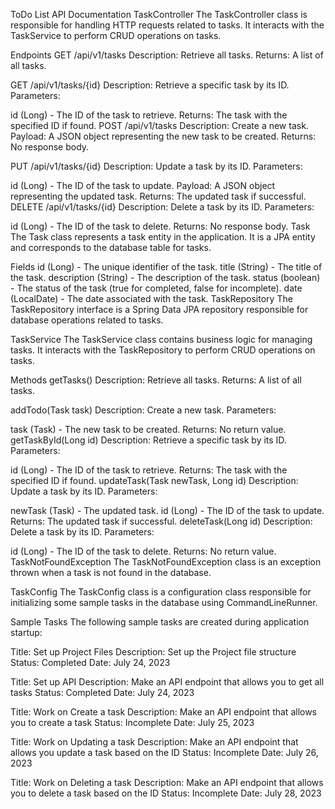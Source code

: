 ToDo List API Documentation
TaskController
The TaskController class is responsible for handling HTTP requests related to tasks. It interacts with the TaskService to perform CRUD operations on tasks.

Endpoints
GET /api/v1/tasks
Description: Retrieve all tasks.
Returns: A list of all tasks.

GET /api/v1/tasks/{id}
Description: Retrieve a specific task by its ID.
Parameters:

id (Long) - The ID of the task to retrieve.
Returns: The task with the specified ID if found.
POST /api/v1/tasks
Description: Create a new task.
Payload: A JSON object representing the new task to be created.
Returns: No response body.

PUT /api/v1/tasks/{id}
Description: Update a task by its ID.
Parameters:

id (Long) - The ID of the task to update.
Payload: A JSON object representing the updated task.
Returns: The updated task if successful.
DELETE /api/v1/tasks/{id}
Description: Delete a task by its ID.
Parameters:

id (Long) - The ID of the task to delete.
Returns: No response body.
Task
The Task class represents a task entity in the application. It is a JPA entity and corresponds to the database table for tasks.

Fields
id (Long) - The unique identifier of the task.
title (String) - The title of the task.
description (String) - The description of the task.
status (boolean) - The status of the task (true for completed, false for incomplete).
date (LocalDate) - The date associated with the task.
TaskRepository
The TaskRepository interface is a Spring Data JPA repository responsible for database operations related to tasks.

TaskService
The TaskService class contains business logic for managing tasks. It interacts with the TaskRepository to perform CRUD operations on tasks.

Methods
getTasks()
Description: Retrieve all tasks.
Returns: A list of all tasks.

addTodo(Task task)
Description: Create a new task.
Parameters:

task (Task) - The new task to be created.
Returns: No return value.
getTaskById(Long id)
Description: Retrieve a specific task by its ID.
Parameters:

id (Long) - The ID of the task to retrieve.
Returns: The task with the specified ID if found.
updateTask(Task newTask, Long id)
Description: Update a task by its ID.
Parameters:

newTask (Task) - The updated task.
id (Long) - The ID of the task to update.
Returns: The updated task if successful.
deleteTask(Long id)
Description: Delete a task by its ID.
Parameters:

id (Long) - The ID of the task to delete.
Returns: No return value.
TaskNotFoundException
The TaskNotFoundException class is an exception thrown when a task is not found in the database.

TaskConfig
The TaskConfig class is a configuration class responsible for initializing some sample tasks in the database using CommandLineRunner.

Sample Tasks
The following sample tasks are created during application startup:

Title: Set up Project Files
Description: Set up the Project file structure
Status: Completed
Date: July 24, 2023

Title: Set up API
Description: Make an API endpoint that allows you to get all tasks
Status: Completed
Date: July 24, 2023

Title: Work on Create a task
Description: Make an API endpoint that allows you to create a task
Status: Incomplete
Date: July 25, 2023

Title: Work on Updating a task
Description: Make an API endpoint that allows you update a task based on the ID
Status: Incomplete
Date: July 26, 2023

Title: Work on Deleting a task
Description: Make an API endpoint that allows you to delete a task based on the ID
Status: Incomplete
Date: July 28, 2023
